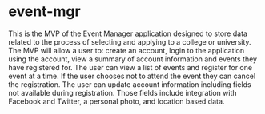 # event-mgr
This is the MVP of the Event Manager application designed to store data related to the process of selecting and applying to a college or university. The MVP will allow a user to: create an account, login to the application using the account, view a summary of account information and events they have registered for. The user can view a list of events and register for one event at a time. If the user chooses not to attend the event they can cancel the registration. The user can update account information including fields not available during registration. Those fields include integration with Facebook and Twitter, a personal photo, and location based data.

